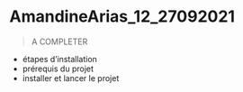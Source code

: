 # AmandineArias_12_27092021

> A COMPLETER

- étapes d’installation
- prérequis du projet
- installer et lancer le projet


